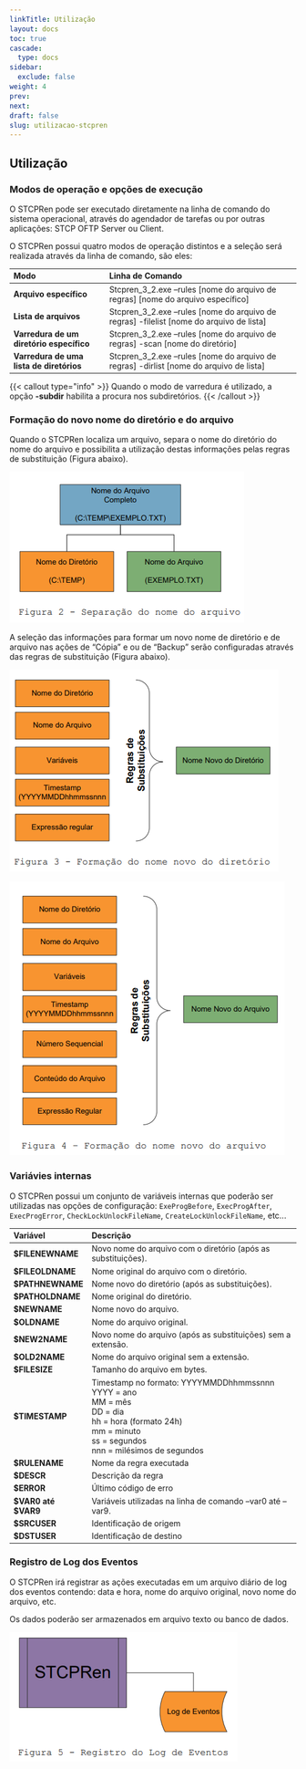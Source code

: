 ```yaml
---
linkTitle: Utilização
layout: docs
toc: true
cascade:
  type: docs
sidebar:
  exclude: false
weight: 4
prev:
next:
draft: false
slug: utilizacao-stcpren
---
```


## Utilização

### Modos de operação e opções de execução

O STCPRen pode ser executado diretamente na linha de comando do sistema operacional, através do agendador de tarefas ou por outras aplicações: STCP OFTP Server ou Client.

O STCPRen possui quatro modos de operação distintos e a seleção será realizada através da linha de comando, são eles:

Modo | Linha de Comando
:--- | :---
**Arquivo específico**| Stcpren_3_2.exe –rules [nome do arquivo de regras] [nome do arquivo específico]
**Lista de arquivos**| Stcpren_3_2.exe –rules [nome do arquivo de regras] -filelist [nome do arquivo de lista]
**Varredura de um diretório específico**| Stcpren_3_2.exe –rules [nome do arquivo de regras] -scan [nome do diretório]
**Varredura de uma lista de diretórios**| Stcpren_3_2.exe –rules [nome do arquivo de regras] -dirlist [nome do arquivo de lista]

{{< callout type="info" >}}
Quando o modo de varredura é utilizado, a opção **-subdir** habilita a procura nos subdiretórios.
{{< /callout >}}

### Formação do novo nome do diretório e do arquivo

Quando o STCPRen localiza um arquivo, separa o nome do diretório do nome do arquivo e possibilita a utilização destas informações pelas regras de substituição (Figura abaixo).

![](stcpren-54.png)

A seleção das informações para formar um novo nome de diretório e de arquivo nas ações de “Cópia” e ou de “Backup” serão configuradas através das regras de substituição (Figura abaixo).

![](stcpren-55.png)

![](stcpren-56.png)

### Variávies internas

O STCPRen possui um conjunto de variáveis internas que poderão ser utilizadas nas opções de configuração: `ExeProgBefore`, `ExecProgAfter`, `ExecProgError`, `CheckLockUnlockFileName`, `CreateLockUnlockFileName`, etc...

Variável | Descrição
:---     | :---
**$FILENEWNAME**| Novo nome do arquivo com o diretório (após as substituições).
**$FILEOLDNAME**| Nome original do arquivo com o diretório.
**$PATHNEWNAME**| Nome novo do diretório (após as substituições).
**$PATHOLDNAME**| Nome original do diretório.
**$NEWNAME**    | Nome novo do arquivo.
**$OLDNAME**    | Nome do arquivo original.
**$NEW2NAME**   | Novo nome do arquivo (após as substituições) sem a extensão.
**$OLD2NAME**   | Nome do arquivo original sem a extensão.
**$FILESIZE**   | Tamanho do arquivo em bytes.
**$TIMESTAMP**  | Timestamp no formato: YYYYMMDDhhmmssnnn <br> YYYY = ano <br> MM = mês <br> DD = dia <br> hh = hora (formato 24h) <br> mm = minuto <br> ss = segundos <br> nnn = milésimos de segundos
**$RULENAME**   | Nome da regra executada
**$DESCR**      | Descrição da regra
**$ERROR**      | Último código de erro
**$VAR0 até $VAR9**| Variáveis utilizadas na linha de comando –var0 até – var9.
**$SRCUSER**    | Identificação de origem
**$DSTUSER**    | Identificação de destino

### Registro de Log dos Eventos

O STCPRen irá registrar as ações executadas em um arquivo diário de log dos eventos contendo: data e hora, nome do arquivo original, novo nome do arquivo, etc.

Os dados poderão ser armazenados em arquivo texto ou banco de dados.

![](stcpren-57.png)

